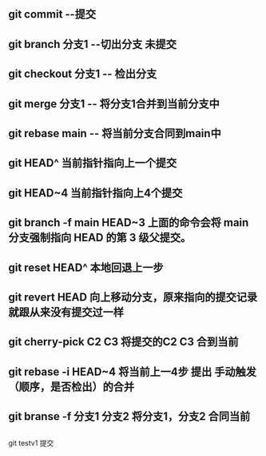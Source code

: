 ## git commit --提交
## git branch 分支1 --切出分支 未提交
## git checkout 分支1 -- 检出分支
## git merge 分支1  -- 将分支1合并到当前分支中
## git rebase main -- 将当前分支合同到main中
## git HEAD^ 当前指针指向上一个提交
## git HEAD~4 当前指针指向上4个提交
## git branch -f main HEAD~3 上面的命令会将 main 分支强制指向 HEAD 的第 3 级父提交。
## git reset HEAD^ 本地回退上一步
## git revert HEAD  向上移动分支，原来指向的提交记录就跟从来没有提交过一样
## git cherry-pick C2 C3 将提交的C2 C3 合到当前
## git rebase -i HEAD~4  将当前上一4步 提出 手动触发（顺序，是否检出）的合并
## git branse -f 分支1 分支2 将分支1，分支2 合同当前
##

git testv1 提交

